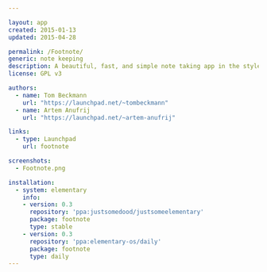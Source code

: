 ```yaml
---

layout: app
created: 2015-01-13
updated: 2015-04-28

permalink: /Footnote/
generic: note keeping
description: A beautiful, fast, and simple note taking app in the style of elementary.
license: GPL v3

authors:
  - name: Tom Beckmann
    url: "https://launchpad.net/~tombeckmann"
  - name: Artem Anufrij
    url: "https://launchpad.net/~artem-anufrij"

links:
  - type: Launchpad
    url: footnote

screenshots:
  - Footnote.png

installation:
  - system: elementary
    info:
    - version: 0.3
      repository: 'ppa:justsomedood/justsomeelementary'
      package: footnote
      type: stable
    - version: 0.3
      repository: 'ppa:elementary-os/daily'
      package: footnote
      type: daily
---
```

